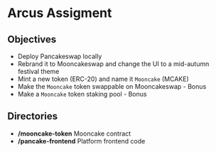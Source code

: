 # Arcus Assigment

## Objectives

- Deploy Pancakeswap locally
- Rebrand it to Mooncakeswap and change the UI to a mid-autumn festival theme
- Mint a new token (ERC-20) and name it `Mooncake` (MCAKE)
- Make the `Mooncake` token swappable on Mooncakeswap - Bonus
- Make a `Mooncake` token staking pool - Bonus

## Directories

- **/mooncake-token** Mooncake contract
- **/pancake-frontend** Platform frontend code
